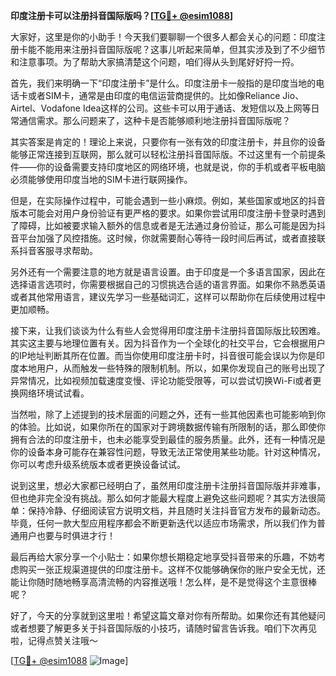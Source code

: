 **印度注册卡可以注册抖音国际版吗？[[TG💪+ @esim1088](https://t.me/s/esim1088)]**

大家好，这里是你的小助手！今天我们要聊聊一个很多人都会关心的问题：印度注册卡能不能用来注册抖音国际版呢？这事儿听起来简单，但其实涉及到了不少细节和注意事项。为了帮助大家搞清楚这个问题，咱们得从头到尾好好捋一捋。

首先，我们来明确一下“印度注册卡”是什么。印度注册卡一般指的是印度当地的电话卡或者SIM卡，通常是由印度的电信运营商提供的。比如像Reliance Jio、Airtel、Vodafone Idea这样的公司。这些卡可以用于通话、发短信以及上网等日常通信需求。那么问题来了，这种卡是否能够顺利地注册抖音国际版呢？

其实答案是肯定的！理论上来说，只要你有一张有效的印度注册卡，并且你的设备能够正常连接到互联网，那么就可以轻松注册抖音国际版。不过这里有一个前提条件——你的设备需要支持印度地区的网络环境，也就是说，你的手机或者平板电脑必须能够使用印度当地的SIM卡进行联网操作。

但是，在实际操作过程中，可能会遇到一些小麻烦。例如，某些国家或地区的抖音版本可能会对用户身份验证有更严格的要求。如果你尝试用印度注册卡登录时遇到了障碍，比如被要求输入额外的信息或者是无法通过身份验证，那么可能是因为抖音平台加强了风控措施。这时候，你就需要耐心等待一段时间后再试，或者直接联系抖音客服寻求帮助。

另外还有一个需要注意的地方就是语言设置。由于印度是一个多语言国家，因此在选择语言选项时，你需要根据自己的习惯挑选合适的语言界面。如果你不熟悉英语或者其他常用语言，建议先学习一些基础词汇，这样可以帮助你在后续使用过程中更加顺畅。

接下来，让我们谈谈为什么有些人会觉得用印度注册卡注册抖音国际版比较困难。其实这主要与地理位置有关。因为抖音作为一个全球化的社交平台，它会根据用户的IP地址判断其所在位置。而当你使用印度注册卡时，抖音很可能会误以为你是印度本地用户，从而触发一些特殊的限制机制。所以，如果你发现自己的账号出现了异常情况，比如视频加载速度变慢、评论功能受限等，可以尝试切换Wi-Fi或者更换网络环境试试看。

当然啦，除了上述提到的技术层面的问题之外，还有一些其他因素也可能影响到你的体验。比如说，如果你所在的国家对于跨境数据传输有所限制的话，那么即使你拥有合法的印度注册卡，也未必能享受到最佳的服务质量。此外，还有一种情况是你的设备本身可能存在兼容性问题，导致无法正常使用某些功能。针对这种情况，你可以考虑升级系统版本或者更换设备试试。

说到这里，想必大家都已经明白了，虽然用印度注册卡注册抖音国际版并非难事，但也绝非完全没有挑战。那么如何才能最大程度上避免这些问题呢？其实方法很简单：保持冷静、仔细阅读官方说明文档，并且随时关注抖音官方发布的最新动态。毕竟，任何一款大型应用程序都会不断更新迭代以适应市场需求，所以我们作为普通用户也要与时俱进才行！

最后再给大家分享一个小贴士：如果你想长期稳定地享受抖音带来的乐趣，不妨考虑购买一张正规渠道提供的印度注册卡。这样不仅能够确保你的账户安全无忧，还能让你随时随地畅享高清流畅的内容推送哦！怎么样，是不是觉得这个主意很棒呢？

好了，今天的分享就到这里啦！希望这篇文章对你有所帮助。如果你还有其他疑问或者想要了解更多关于抖音国际版的小技巧，请随时留言告诉我。咱们下次再见啦，记得点赞关注哦～

[[TG💪+ @esim1088](https://t.me/s/esim1088) ![Image](https://i.postimg.cc/4NQfJmqS/Snipaste-2025-05-13-00-14-12.png)]